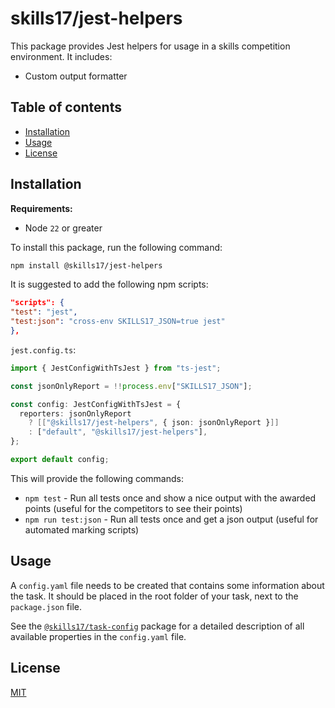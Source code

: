 # skills17/jest-helpers

This package provides Jest helpers for usage in a skills competition environment. It includes:

- Custom output formatter

## Table of contents

- [Installation](#installation)
- [Usage](#usage)
- [License](#license)

## Installation

**Requirements:**

- Node `22` or greater

To install this package, run the following command:

```bash
npm install @skills17/jest-helpers
```

It is suggested to add the following npm scripts:

```json
"scripts": {
"test": "jest",
"test:json": "cross-env SKILLS17_JSON=true jest"
},
```

`jest.config.ts`:

```typescript
import { JestConfigWithTsJest } from "ts-jest";

const jsonOnlyReport = !!process.env["SKILLS17_JSON"];

const config: JestConfigWithTsJest = {
  reporters: jsonOnlyReport
    ? [["@skills17/jest-helpers", { json: jsonOnlyReport }]]
    : ["default", "@skills17/jest-helpers"],
};

export default config;
```

This will provide the following commands:

- `npm test` - Run all tests once and show a nice output with the awarded points (useful for the competitors to see
  their points)
- `npm run test:json` - Run all tests once and get a json output (useful for automated marking scripts)

## Usage

A `config.yaml` file needs to be created that contains some information about the task. It should be placed in the root
folder of your task, next to the `package.json` file.

See the [`@skills17/task-config`](https://github.com/skills17/task-config#configuration) package for a detailed
description of all available properties in the `config.yaml` file.

## License

[MIT](https://github.com/skills17/jest-helpers/blob/master/LICENSE)
